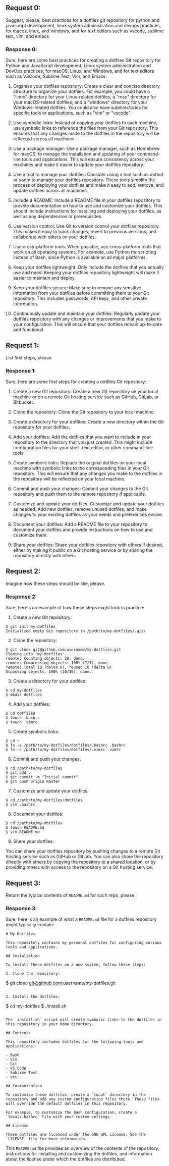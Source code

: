 #

## Request 0:
Suggest, please, best practices for a dotfiles git repository for python and javascript development, linux system administration and devops practices, for macos, linux, and windows, and for text editors such as vscode, sublime text, vim, and emacs.

### Response 0:
Sure, here are some best practices for creating a dotfiles Git repository for Python and JavaScript development, Linux system administration and DevOps practices, for macOS, Linux, and Windows, and for text editors such as VSCode, Sublime Text, Vim, and Emacs:

1. Organize your dotfiles repository: Create a clear and concise directory structure to organize your dotfiles. For example, you could have a "linux" directory for your Linux-related dotfiles, a "mac" directory for your macOS-related dotfiles, and a "windows" directory for your Windows-related dotfiles. You could also have subdirectories for specific tools or applications, such as "vim" or "vscode".

2. Use symbolic links: Instead of copying your dotfiles to each machine, use symbolic links to reference the files from your Git repository. This ensures that any changes made to the dotfiles in the repository will be reflected across all machines.

3. Use a package manager: Use a package manager, such as Homebrew for macOS, to manage the installation and updating of your command-line tools and applications. This will ensure consistency across your machines and make it easier to update your dotfiles repository.

4. Use a tool to manage your dotfiles: Consider using a tool such as dotbot or yadm to manage your dotfiles repository. These tools simplify the process of deploying your dotfiles and make it easy to add, remove, and update dotfiles across all machines.

5. Include a README: Include a README file in your dotfiles repository to provide documentation on how to use and customize your dotfiles. This should include instructions for installing and deploying your dotfiles, as well as any dependencies or prerequisites.

6. Use version control: Use Git to version control your dotfiles repository. This makes it easy to track changes, revert to previous versions, and collaborate with others on your dotfiles.

7. Use cross-platform tools: When possible, use cross-platform tools that work on all operating systems. For example, use Python for scripting instead of Bash, since Python is available on all major platforms.

8. Keep your dotfiles lightweight: Only include the dotfiles that you actually use and need. Keeping your dotfiles repository lightweight will make it easier to maintain and deploy.

9. Keep your dotfiles secure: Make sure to remove any sensitive information from your dotfiles before committing them to your Git repository. This includes passwords, API keys, and other private information.

10. Continuously update and maintain your dotfiles: Regularly update your dotfiles repository with any changes or improvements that you make to your configuration. This will ensure that your dotfiles remain up-to-date and functional.

## Request 1:
List first steps, please.

### Response 1:
Sure, here are some first steps for creating a dotfiles Git repository:

1. Create a new Git repository: Create a new Git repository on your local machine or on a remote Git hosting service such as GitHub, GitLab, or Bitbucket.

2. Clone the repository: Clone the Git repository to your local machine.

3. Create a directory for your dotfiles: Create a new directory within the Git repository for your dotfiles.

4. Add your dotfiles: Add the dotfiles that you want to include in your repository to the directory that you just created. This might include configuration files for your shell, text editor, or other command-line tools.

5. Create symbolic links: Replace the original dotfiles on your local machine with symbolic links to the corresponding files in your Git repository. This will ensure that any changes you make to the dotfiles in the repository will be reflected on your local machine.

6. Commit and push your changes: Commit your changes to the Git repository and push them to the remote repository if applicable.

7. Customize and update your dotfiles: Customize and update your dotfiles as needed. Add new dotfiles, remove unused dotfiles, and make changes to your existing dotfiles as your needs and preferences evolve.

8. Document your dotfiles: Add a README file to your repository to document your dotfiles and provide instructions on how to use and customize them.

9. Share your dotfiles: Share your dotfiles repository with others if desired, either by making it public on a Git hosting service or by sharing the repository directly with others.

## Request 2:
Imagine how these steps should be like, please.

### Response 2:
Sure, here's an example of how these steps might look in practice:

1. Create a new Git repository:

```
$ git init my-dotfiles
Initialized empty Git repository in /path/to/my-dotfiles/.git/
```

2. Clone the repository:

```
$ git clone git@github.com:username/my-dotfiles.git
Cloning into 'my-dotfiles'...
remote: Counting objects: 10, done.
remote: Compressing objects: 100% (7/7), done.
remote: Total 10 (delta 0), reused 10 (delta 0)
Unpacking objects: 100% (10/10), done.
```

3. Create a directory for your dotfiles:

```
$ cd my-dotfiles
$ mkdir dotfiles
```

4. Add your dotfiles:

```
$ cd dotfiles
$ touch .bashrc
$ touch .vimrc
```

5. Create symbolic links:

```
$ cd ~
$ ln -s /path/to/my-dotfiles/dotfiles/.bashrc .bashrc
$ ln -s /path/to/my-dotfiles/dotfiles/.vimrc .vimrc
```

6. Commit and push your changes:

```
$ cd /path/to/my-dotfiles
$ git add .
$ git commit -m "Initial commit"
$ git push origin master
```

7. Customize and update your dotfiles:

```
$ cd /path/to/my-dotfiles/dotfiles
$ vim .bashrc
```

8. Document your dotfiles:

```
$ cd /path/to/my-dotfiles
$ touch README.md
$ vim README.md
```

9. Share your dotfiles:

You can share your dotfiles repository by pushing changes to a remote Git hosting service such as GitHub or GitLab. You can also share the repository directly with others by copying the repository to a shared location, or by providing others with access to the repository on a Git hosting service.

## Request 3:
Return the typical contents of `README.md` for such repo, please.

### Response 3:
Sure, here is an example of what a `README.md` file for a dotfiles repository might typically contain:

```
# My Dotfiles

This repository contains my personal dotfiles for configuring various tools and applications.

## Installation

To install these dotfiles on a new system, follow these steps:

1. Clone the repository:

   ```
   $ git clone git@github.com:username/my-dotfiles.git
   ```

2. Install the dotfiles:

   ```
   $ cd my-dotfiles
   $ ./install.sh
   ```

   The `install.sh` script will create symbolic links to the dotfiles in this repository in your home directory.

## Contents

This repository includes dotfiles for the following tools and applications:

- Bash
- Vim
- Git
- VS Code
- Sublime Text
- etc.

## Customization

To customize these dotfiles, create a `local` directory in the repository and add any custom configuration files there. These files will override the default dotfiles in this repository.

For example, to customize the Bash configuration, create a `local/.bashrc` file with your custom settings.

## License

These dotfiles are licensed under the GNU GPL License. See the `LICENSE` file for more information.
```

This `README.md` file provides an overview of the contents of the repository, instructions for installing and customizing the dotfiles, and information about the license under which the dotfiles are distributed.
